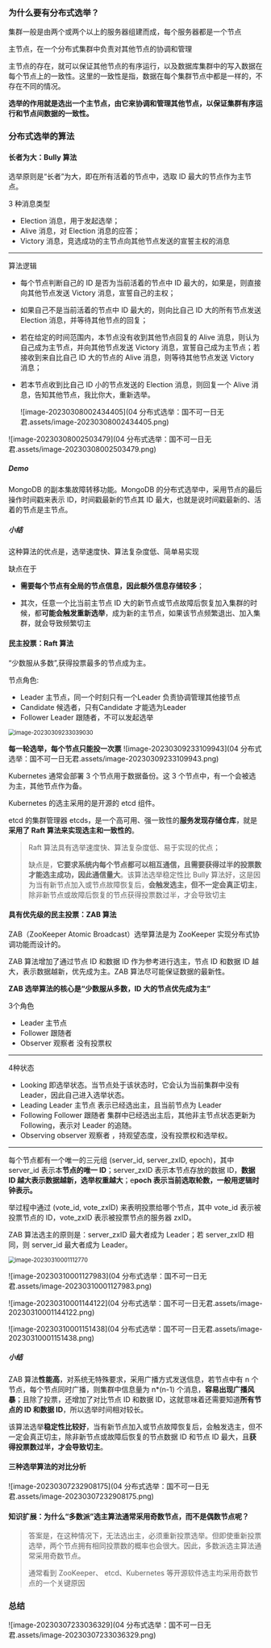 ### 为什么要有分布式选举？

集群一般是由两个或两个以上的服务器组建而成，每个服务器都是一个节点

主节点，在一个分布式集群中负责对其他节点的协调和管理

主节点的存在，就可以保证其他节点的有序运行，以及数据库集群中的写入数据在每个节点上的一致性。这里的一致性是指，数据在每个集群节点中都是一样的，不存在不同的情况。

**选举的作用就是选出一个主节点，由它来协调和管理其他节点，以保证集群有序运行和节点间数据的一致性。**

### 分布式选举的算法

#### 长者为大：Bully 算法

选举原则是“长者”为大，即在所有活着的节点中，选取 ID 最大的节点作为主节点。

3 种消息类型

* Election 消息，用于发起选举；
* Alive 消息，对 Election 消息的应答；
* Victory 消息，竞选成功的主节点向其他节点发送的宣誓主权的消息

---

算法逻辑

* 每个节点判断自己的 ID 是否为当前活着的节点中 ID 最大的，如果是，则直接向其他节点发送 Victory 消息，宣誓自己的主权；

* 如果自己不是当前活着的节点中 ID 最大的，则向比自己 ID 大的所有节点发送 Election 消息，并等待其他节点的回复；

* 若在给定的时间范围内，本节点没有收到其他节点回复的 Alive 消息，则认为自己成为主节点，并向其他节点发送 Victory 消息，宣誓自己成为主节点；若接收到来自比自己 ID 大的节点的 Alive 消息，则等待其他节点发送 Victory 消息；

* 若本节点收到比自己 ID 小的节点发送的 Election 消息，则回复一个 Alive 消息，告知其他节点，我比你大，重新选举。

  ![image-20230308002434405](04  分布式选举：国不可一日无君.assets/image-20230308002434405.png)

![image-20230308002503479](04  分布式选举：国不可一日无君.assets/image-20230308002503479.png)

##### Demo

MongoDB 的副本集故障转移功能。MongoDB 的分布式选举中，采用节点的最后操作时间戳来表示 ID，时间戳最新的节点其 ID 最大，也就是说时间戳最新的、活着的节点是主节点。

##### 小结

这种算法的优点是，选举速度快、算法复杂度低、简单易实现

缺点在于

* **需要每个节点有全局的节点信息，因此额外信息存储较多**；

* 其次，任意一个比当前主节点 ID 大的新节点或节点故障后恢复加入集群的时候，都**可能会触发重新选举**，成为新的主节点，如果该节点频繁退出、加入集群，就会导致频繁切主

#### 民主投票：Raft 算法

“少数服从多数”,获得投票最多的节点成为主。

节点角色:

* Leader 主节点，同一个时刻只有一个Leader 负责协调管理其他接节点
* Candidate 候选者，只有Candidate 才能选为Leader
* Follower Leader 跟随者，不可以发起选举

<img src="04  分布式选举：国不可一日无君.assets/image-20230309233039030.png" alt="image-20230309233039030" style="zoom:80%;" />

**每一轮选举，每个节点只能投一次票**
![image-20230309233109943](04  分布式选举：国不可一日无君.assets/image-20230309233109943.png)

Kubernetes 通常会部署 3 个节点用于数据备份。这 3 个节点中，有一个会被选为主，其他节点作为备。

Kubernetes 的选主采用的是开源的 etcd 组件。

etcd 的集群管理器 etcds，是一个高可用、强一致性的**服务发现存储仓库**，就是**采用了 Raft 算法来实现选主和一致性的**。

> Raft 算法具有选举速度快、算法复杂度低、易于实现的优点；
>
> 缺点是，**它要求系统内每个节点都可以相互通信，且需要获得过半的投票数才能选主成功，因此通信量大**。该算法选举稳定性比 Bully 算法好，这是因为当有新节点加入或节点故障恢复后，**会触发选主，但不一定会真正切主**，除非新节点或故障后恢复的节点获得投票数过半，才会导致切主

#### 具有优先级的民主投票：ZAB 算法

ZAB（ZooKeeper Atomic Broadcast）选举算法是为 ZooKeeper 实现分布式协调功能而设计的。

ZAB 算法增加了通过节点 ID 和数据 ID 作为参考进行选主，节点 ID 和数据 ID 越大，表示数据越新，优先成为主。ZAB 算法尽可能保证数据的最新性。

**ZAB 选举算法的核心是“少数服从多数，ID 大的节点优先成为主”**

3个角色 

* Leader 主节点
* Follower 跟随者
* Observer 观察者 没有投票权

---

4种状态

* Looking 即选举状态。当节点处于该状态时，它会认为当前集群中没有 Leader，因此自己进入选举状态。
* Leading  Leader 主节点 表示已经选出主，且当前节点为 Leader
* Following  Follower 跟随者 集群中已经选出主后，其他非主节点状态更新为 Following，表示对 Leader 的追随。
* Observing observer 观察者 ，持观望态度，没有投票权和选举权。

---

每个节点都有一个唯一的三元组 (server_id, server_zxID, epoch)，其中 server_id 表示本**节点的唯一 ID**；server_zxID 表示本节点存放的数据 ID，**数据 ID 越大表示数据越新，选举权重越大**；e**poch 表示当前选取轮数，一般用逻辑时钟表示。**

举过程中通过 (vote_id, vote_zxID) 来表明投票给哪个节点，其中 vote_id 表示被投票节点的 ID，vote_zxID 表示被投票节点的服务器 zxID。

ZAB 算法选主的原则是：server_zxID 最大者成为 Leader；若 server_zxID 相同，则 server_id 最大者成为 Leader。

<img src="04  分布式选举：国不可一日无君.assets/image-20230310001112770.png" alt="image-20230310001112770" style="zoom:80%;" />

![image-20230310001127983](04  分布式选举：国不可一日无君.assets/image-20230310001127983.png)

![image-20230310001144122](04  分布式选举：国不可一日无君.assets/image-20230310001144122.png)

![image-20230310001151438](04  分布式选举：国不可一日无君.assets/image-20230310001151438.png)

##### 小结

ZAB 算法**性能高**，对系统无特殊要求，采用广播方式发送信息，若节点中有 n 个节点，每个节点同时广播，则集群中信息量为 n*(n-1) 个消息，**容易出现广播风暴**；且除了投票，还增加了对比节点 ID 和数据 ID，这就意味着还需要知道**所有节点的 ID 和数据 ID**，所以选举时间相对较长。

该算法选举**稳定性比较好**，当有新节点加入或节点故障恢复后，会触发选主，但不一定会真正切主，除非新节点或故障后恢复的节点数据 ID 和节点 ID 最大，且**获得投票数过半，才会导致切主**。

#### 三种选举算法的对比分析

![image-20230307232908175](04  分布式选举：国不可一日无君.assets/image-20230307232908175.png)

#### 知识扩展：为什么“多数派”选主算法通常采用奇数节点，而不是偶数节点呢？

> 答案是，在这种情况下，无法选出主，必须重新投票选举。但即使重新投票选举，两个节点拥有相同投票数的概率也会很大。因此，多数派选主算法通常采用奇数节点。
>
> 通常看到 ZooKeeper、 etcd、Kubernetes 等开源软件选主均采用奇数节点的一个关键原因

### 总结

![image-20230307233036329](04  分布式选举：国不可一日无君.assets/image-20230307233036329.png)